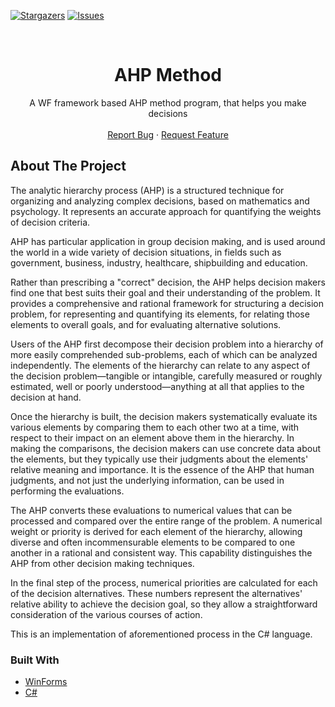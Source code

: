 
[![Stargazers][stars-shield]][stars-url]
[![Issues][issues-shield]][issues-url]

<br />
<p align="center">
  <a href="https://github.com/Quiirex/AHP-Method">
  </a>

  <h1 align="center">AHP Method</h1>

  <p align="center">
    A WF framework based AHP method program, that helps you make decisions
  <br/>
  <br/>
    <a href="https://github.com/Quiirex/AHP-Method/issues">Report Bug</a>
    ·
    <a href="https://github.com/Quiirex/AHP-Method/issues">Request Feature</a>
  </p>
</p>

<!-- ABOUT THE PROJECT -->
## About The Project

The analytic hierarchy process (AHP) is a structured technique for organizing and analyzing complex decisions, based on mathematics and psychology. It represents an accurate approach for quantifying the weights of decision criteria.

AHP has particular application in group decision making, and is used around the world in a wide variety of decision situations, in fields such as government, business, industry, healthcare, shipbuilding and education.

Rather than prescribing a "correct" decision, the AHP helps decision makers find one that best suits their goal and their understanding of the problem. It provides a comprehensive and rational framework for structuring a decision problem, for representing and quantifying its elements, for relating those elements to overall goals, and for evaluating alternative solutions.

Users of the AHP first decompose their decision problem into a hierarchy of more easily comprehended sub-problems, each of which can be analyzed independently. The elements of the hierarchy can relate to any aspect of the decision problem—tangible or intangible, carefully measured or roughly estimated, well or poorly understood—anything at all that applies to the decision at hand.

Once the hierarchy is built, the decision makers systematically evaluate its various elements by comparing them to each other two at a time, with respect to their impact on an element above them in the hierarchy. In making the comparisons, the decision makers can use concrete data about the elements, but they typically use their judgments about the elements' relative meaning and importance. It is the essence of the AHP that human judgments, and not just the underlying information, can be used in performing the evaluations.

The AHP converts these evaluations to numerical values that can be processed and compared over the entire range of the problem. A numerical weight or priority is derived for each element of the hierarchy, allowing diverse and often incommensurable elements to be compared to one another in a rational and consistent way. This capability distinguishes the AHP from other decision making techniques.

In the final step of the process, numerical priorities are calculated for each of the decision alternatives. These numbers represent the alternatives' relative ability to achieve the decision goal, so they allow a straightforward consideration of the various courses of action.

This is an implementation of aforementioned process in the C# language.

### Built With

* [WinForms](https://docs.microsoft.com/en-us/dotnet/desktop/winforms/?view=netdesktop-5.0)
* [C#](https://docs.microsoft.com/en-us/dotnet/csharp/)


<!-- MARKDOWN LINKS & IMAGES -->
<!-- https://www.markdownguide.org/basic-syntax/#reference-style-links -->
[contributors-shield]: https://img.shields.io/github/contributors/Quiirex/AHP-Method.svg?style=for-the-badge
[contributors-url]: https://github.com/Quiirex/AHP-Method/graphs/contributors
[forks-shield]: https://img.shields.io/github/forks/Quiirex/AHP-Method.svg?style=for-the-badge
[forks-url]: https://github.com/Quiirex/AHP-Method/network/members
[stars-shield]: https://img.shields.io/github/stars/Quiirex/AHP-Method.svg?style=for-the-badge
[stars-url]: https://github.com/Quiirex/AHP-Method/stargazers
[issues-shield]: https://img.shields.io/github/issues/Quiirex/AHP-Method.svg?style=for-the-badge
[issues-url]: https://github.com/Quiirex/AHP-Method/issues
[license-shield]: https://img.shields.io/github/license/Quiirex/AHP-Method.svg?style=for-the-badge
[license-url]: https://github.com/Quiirex/AHP-Method/blob/master/LICENSE.txt
[linkedin-shield]: https://img.shields.io/badge/-LinkedIn-black.svg?style=for-the-badge&logo=linkedin&colorB=555
[linkedin-url]: https://linkedin.com/in/Quiirex
